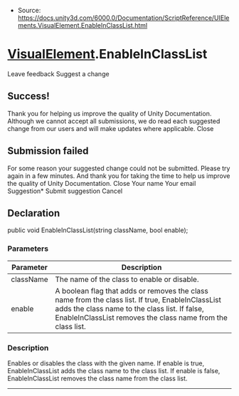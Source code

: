 * Source: https://docs.unity3d.com/6000.0/Documentation/ScriptReference/UIElements.VisualElement.EnableInClassList.html

#  [VisualElement](https://docs.unity3d.com/6000.0/Documentation/ScriptReference/UIElements.VisualElement.html).EnableInClassList
Leave feedback
Suggest a change
## Success!
Thank you for helping us improve the quality of Unity Documentation. Although we cannot accept all submissions, we do read each suggested change from our users and will make updates where applicable.
Close
## Submission failed
For some reason your suggested change could not be submitted. Please <a>try again</a> in a few minutes. And thank you for taking the time to help us improve the quality of Unity Documentation.
Close
Your name Your email Suggestion* Submit suggestion
Cancel
## Declaration
public void EnableInClassList(string className, bool enable); 
### Parameters
Parameter | Description  
---|---  
className | The name of the class to enable or disable.  
enable | A boolean flag that adds or removes the class name from the class list. If true, EnableInClassList adds the class name to the class list. If false, EnableInClassList removes the class name from the class list.  
### Description
Enables or disables the class with the given name. 
If enable is true, EnableInClassList adds the class name to the class list. If enable is false, EnableInClassList removes the class name from the class list. 
* * *
